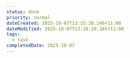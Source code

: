 ```yaml
---
status: done
priority: normal
dateCreated: 2025-10-07T13:15:20.246+11:00
dateModified: 2025-10-07T13:18:20.165+11:00
tags:
  - task
completedDate: 2025-10-07
---
```


